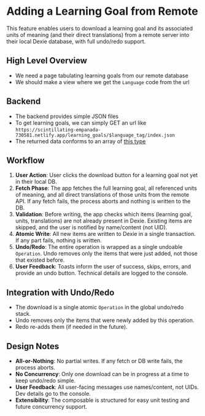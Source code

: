 # Adding a Learning Goal from Remote

This feature enables users to download a learning goal and its associated units of meaning (and their direct translations) from a remote server into their local Dexie database, with full undo/redo support.

## High Level Overview

- We need a page tabulating learning goals from our remote database
- We should make a view where we get the `Language` code from the url

## Backend

- The backend provides simple JSON files
- To get learning goals, we can simply GET an url like `https://scintillating-empanada-730581.netlify.app/learning_goals/$language_tag/index.json` 
- The returned data conforms to an array of [this type](../src/modules/learning-goals/types/LearningGoalSummary.ts)

## Workflow

1. **User Action**: User clicks the download button for a learning goal not yet in their local DB.
2. **Fetch Phase**: The app fetches the full learning goal, all referenced units of meaning, and all direct translations of those units from the remote API. If any fetch fails, the process aborts and nothing is written to the DB.
3. **Validation**: Before writing, the app checks which items (learning goal, units, translations) are not already present in Dexie. Existing items are skipped, and the user is notified by name/content (not UID).
4. **Atomic Write**: All new items are written to Dexie in a single transaction. If any part fails, nothing is written.
5. **Undo/Redo**: The entire operation is wrapped as a single undoable `Operation`. Undo removes only the items that were just added, not those that existed before.
6. **User Feedback**: Toasts inform the user of success, skips, errors, and provide an undo button. Technical details are logged to the console.


## Integration with Undo/Redo

- The download is a single atomic `Operation` in the global undo/redo stack.
- Undo removes only the items that were newly added by this operation.
- Redo re-adds them (if needed in the future).


## Design Notes

- **All-or-Nothing**: No partial writes. If any fetch or DB write fails, the process aborts.
- **No Concurrency**: Only one download can be in progress at a time to keep undo/redo simple.
- **User Feedback**: All user-facing messages use names/content, not UIDs. Dev details go to the console.
- **Extensibility**: The composable is structured for easy unit testing and future concurrency support.
